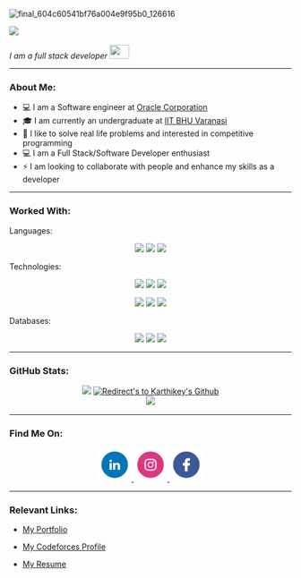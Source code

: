 ![final_604c60541bf76a004e9f95b0_126616](https://user-images.githubusercontent.com/66271249/111022415-9af7ef00-83f8-11eb-8f78-bdcd89f027df.gif)

<img src="https://img.shields.io/github/followers/karthikeysaxena2507?style=social"/>

<p>
 <i>
    I am a full stack developer <img src="https://raw.githubusercontent.com/TheDudeThatCode/TheDudeThatCode/master/Assets/Developer.gif" width=35 height=25>
 </i>
</p>

---

### About Me:

- 💻 I am a Software engineer at <a href="https://www.oracle.com/"> Oracle Corporation </a>
- 🎓 I am currently an undergraduate at <a href="https://www.iitbhu.ac.in/"> IIT BHU Varanasi </a>
- 👨‍ I like to solve real life problems and interested in competitive programming
- 💻 I am a Full Stack/Software Developer enthusiast
- ⚡ I am looking to collaborate with people and enhance my skills as a developer

---

### Worked With:

Languages:

<div align="center">

<code><img height="40" src="https://img.shields.io/badge/c++-%2300599C.svg?&style=for-the-badge&logo=c%2B%2B&logoColor=white" /></code>
<code><img height="40" src="https://img.shields.io/badge/java-%234ea94b.svg?&style=for-the-badge&logo=java&logoColor=white&color=ff4d4d" /></code>
<code><img height="40" src="https://img.shields.io/badge/javascript-%2320232a.svg?&style=for-the-badge&logo=javascript&logoColor=%23F7DF1E" /></code>
 
</div>

Technologies:

<div align="center">

<code><img height="40" src="https://img.shields.io/badge/node.js-%234ea94b.svg?&style=for-the-badge&logo=node.js&logoColor=white" /></code>
<code><img height="40" src="https://img.shields.io/badge/react-%2320232a.svg?&style=for-the-badge&logo=react&logoColor=%2361DAFB" /></code>
<code><img height="40" src="https://img.shields.io/badge/spring-%234ea94b.svg?&style=for-the-badge&logo=spring&logoColor=white" /></code>


<code><img height="40" src="https://img.shields.io/badge/git-%2320232a.svg?&style=for-the-badge&logo=git&logoColor=ff4d4d" /></code>
<code><img height="40" src="https://img.shields.io/badge/docker-%2300599C.svg?&style=for-the-badge&logo=docker&logoColor=white" /></code>
<code><img height="40" src="https://img.shields.io/badge/kubernetes-%2300599C.svg?&style=for-the-badge&logo=kubernetes&logoColor=white" /></code>
 
</div>
 
Databases:
 
<div align="center">
 
<code><img height="40" src="https://img.shields.io/badge/mysql-%2300f.svg?&style=for-the-badge&logo=mysql&logoColor=white&color=ff4d4d" /></code>
<code><img height="40" src="https://img.shields.io/badge/MongoDB-%234ea94b.svg?&style=for-the-badge&logo=mongodb&logoColor=white" /></code>
<code><img height="40" src="https://img.shields.io/badge/oracle-%2300f.svg?&style=for-the-badge&logo=oracle&logoColor=white&color=ff4d4d" /></code>
 
</div>

---

### GitHub Stats:

<p align="centre">
 
 <div align = "center">
  
  <a href="https://github.com/karthikeysaxena2507" title="Redirect's to Karthikey's Github">
  <img width="49%" src="https://github-readme-stats.vercel.app/api?username=karthikeysaxena2507&show_icons=true&theme=radical&count_private=true" /></a>

  <a href="https://github.com/karthikeysaxena2507">
  <img width="49%" title="Redirect's to Karthikey's Github" src="https://github-readme-streak-stats.herokuapp.com/?user=karthikeysaxena2507&theme=radical" /></a>
  
  </div>

 <div align = "center">
  <a href ="https://github.com/karthikeysaxena2507" title="Redirect's to karthikey's Github">
  <img width="45%" src="https://github-readme-stats.vercel.app/api/top-langs/?username=karthikeysaxena2507&hide=Shell,Mustache,C,Dockerfile,Html,Css&theme=radical&layout=compact"/></a>
  </div>

</p>

---

### Find Me On:
<p align="center">
 <a href="https://www.linkedin.com/in/karthikey-saxena-69944b177/">
   <img src="https://github.com/aritraroy/social-icons/blob/master/linkedin-icon.png?raw=true" width="60">
 </a>
 <a href="https://www.instagram.com/karthikeysaxena/">
   <img src="https://github.com/aritraroy/social-icons/blob/master/instagram-icon.png?raw=true" width="60">
 </a>
 <a href="https://www.facebook.com/kartikey.saxena.71/">
   <img src="https://github.com/aritraroy/social-icons/blob/master/facebook-icon.png?raw=true" width="60">
 </a>
</p>

---

### Relevant Links:

* [My Portfolio](https://karthikey-saxena.netlify.app/)

* [My Codeforces Profile](https://codeforces.com/profile/KarthikeySaxena)

* [My Resume](https://drive.google.com/file/d/1TfGyetdVgaJEBUIvz8_Azq5SX6x4Zy4T/view?usp=sharing)

